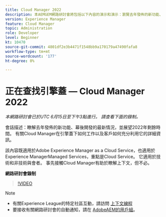 ```yaml
---
title: Cloud Manager 2022
description: 本AEMGEM網路研討會將包括以下內容的演示和演示：瀏覽去年發佈的新功能、幕後更新……（說明應介於60到160個字元之間）
version: Experience Manager
feature: Cloud Manager
topic: Administration
role: Developer
level: Beginner
kt: 10470
source-git-commit: 4801df2e3b4471f1548bb9a170179a47490fafa8
workflow-type: tm+mt
source-wordcount: '177'
ht-degree: 0%

---
```



# 正在查找引擎蓋 — Cloud Manager 2022

*本網路研討會已於UTC 6月15日至下午3點進行。 請查看下面的錄制。*

會話描述：瞭解去年發佈的新功能、幕後開發的最新情況，並展望2022年剩餘時間。 有關Cloud Manager在引擎蓋下如何工作以及客戶如何充分利用它的詳細資訊。  

該內容既適用於Adobe Experience Manager as a Cloud Service，也適用於Experience ManagerManaged Services，重點是Cloud Service。 它適用於技術和非技術與會者。 事先接觸Cloud Manager有助於瞭解上下文，但不必。

**網路研討會錄制**

>[!VIDEO](https://video.tv.adobe.com/v/343876)

>[!NOTE]
>
>* 有關Experience League的特定社區互動，請訪問 [上下文線程](https://adobe.ly/3O0rdzd)
>* 要接收有關網路研討會的自動通知，請在 [AdobeAEM的用戶組](https://aem-augs.adobe.com/)。

